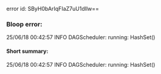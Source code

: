 error id: SByH0bArIqFIaZ7uU1dIlw==
### Bloop error:

25/06/18 00:42:57 INFO DAGScheduler: running: HashSet()
#### Short summary: 

25/06/18 00:42:57 INFO DAGScheduler: running: HashSet()